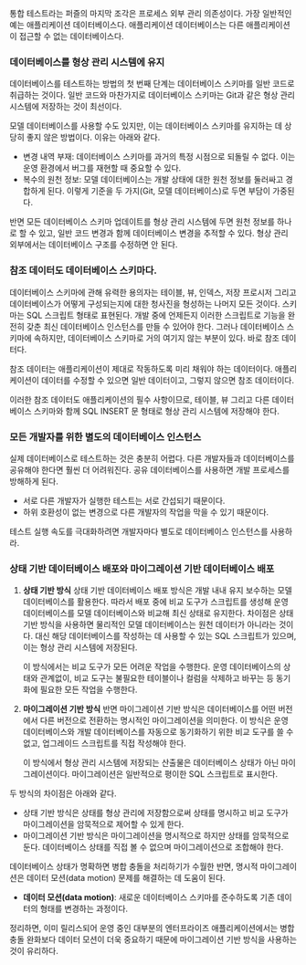 
통합 테스트라는 퍼즐의 마지막 조각은 프로세스 외부 관리 의존성이다. 가장 일반적인 예는 애플리케이션 데이터베이스다. 애플리케이션 데이터베이스는 다른 애플리케이션이 접근할 수 없는 데이터베이스다.

### 데이터베이스를 형상 관리 시스템에 유지

데이터베이스를 테스트하는 방법의 첫 번째 단계는 데이터베이스 스키마를 일반 코드로 취급하는 것이다. 일반 코드와 마찬가지로 데이터베이스 스키마는 Git과 같은 형상 관리 시스템에 저장하는 것이 최선이다.

모델 데이터베이스를 사용할 수도 있지만, 이는 데이터베이스 스키마를 유지하는 데 상당히 좋지 않은 방법이다.
이유는 아래와 같다.
- 변경 내역 부재: 데이터베이스 스키마를 과거의 특정 시점으로 되돌릴 수 없다. 이는 운영 환경에서 버그를 재현할 때 중요할 수 있다.
- 복수의 원천 정보: 모델 데이터베이스는 개발 상태에 대한 원천 정보를 둘러싸고 경합하게 된다. 이렇게 기준을 두 가지(Git, 모델 데이터베이스)로 두면 부담이 가중된다.

반면 모든 데이터베이스 스키마 업데이트를 형상 관리 시스템에 두면 원천 정보를 하나로 할 수 있고, 일반 코드 변경과 함께 데이터베이스 변경을 추적할 수 있다. 형상 관리 외부에서는 데이터베이스 구조를 수정하면 안 된다.

### 참조 데이터도 데이터베이스 스키마다.

데이터베이스 스키마에 관해 유력한 용의자는 테이블, 뷰, 인덱스, 저장 프로시저 그리고 데이터베이스가 어떻게 구성되는지에 대한 청사진을 형성하는 나머지 모든 것이다. 스키마는 SQL 스크립트 형태로 표현된다. 개발 중에 언제든지 이러한 스크립트로 기능을 완전히 갖춘 최신 데이터베이스 인스턴스를 만들 수 있어야 한다.
그러나 데이터베이스 스키마에 속하지만, 데이터베이스 스키마로 거의 여기지 않는 부분이 있다. 바로 참조 데이터다.

참조 데이터는 애플리케이션이 제대로 작동하도록 미리 채워야 하는 데이터이다.
애플리케이션이 데이터를 수정할 수 있으면 일반 데이터이고, 그렇지 않으면 참조 데이터이다.

이러한 참조 데이터도 애플리케이션의 필수 사항이므로, 테이블, 뷰 그리고 다른 데이터베이스 스키마와 함께 SQL INSERT 문 형태로 형상 관리 시스템에 저장해야 한다.

### 모든 개발자를 위한 별도의 데이터베이스 인스턴스

실제 데이터베이스로 테스트하는 것은 충분히 어렵다. 다른 개발자들과 데이터베이스를 공유해야 한다면 훨씬 더 어려워진다. 공유 데이터베이스를 사용하면 개발 프로세스를 방해하게 된다.
- 서로 다른 개발자가 실행한 테스트는 서로 간섭되기 때문이다.
- 하위 호환성이 없는 변경으로 다른 개발자의 작업을 막을 수 있기 때문이다.

테스트 실행 속도를 극대화하려면 개발자마다 별도로 데이터베이스 인스턴스를 사용하라.

### 상태 기반 데이터베이스 배포와 마이그레이션 기반 데이터베이스 배포

1. **상태 기반 방식**
	상태 기반 데이터베이스 배포 방식은 개발 내내 유지 보수하는 모델 데이터베이스를 활용한다. 따라서 배포 중에 비교 도구가 스크립트를 생성해 운영 데이터베이스를 모델 데이터베이스와 비교해 최신 상태로 유지한다.
	차이점은 상태 기반 방식을 사용하면 물리적인 모델 데이터베이스는 원천 데이터가 아니라는 것이다. 대신 해당 데이터베이스를 작성하는 데 사용할 수 있는 SQL 스크립트가 있으며, 이는 형상 관리 시스템에 저장된다.

	이 방식에서는 비교 도구가 모든 어려운 작업을 수행한다. 운영 데이터베이스의 상태와 관계없이, 비교 도구는 불필요한 테이블이나 컬럼을 삭제하고 바꾸는 등 동기화에 필요한 모든 작업을 수행한다.

2. **마이그레이션 기반 방식**
	반면 마이그레이션 기반 방식은 데이터베이스를 어떤 버전에서 다른 버전으로 전환하는 명시적인 마이그레이션을 의미한다. 이 방식은 운영 데이터베이스와 개발 데이터베이스를 자동으로 동기화하기 위한 비교 도구를 쓸 수 없고, 업그레이드 스크립트를 직접 작성해야 한다.

	이 방식에서 형상 관리 시스템에 저장되는 산출물은 데이터베이스 상태가 아닌 마이그레이션이다. 마이그레이션은 일반적으로 평이한 SQL 스크립트로 표시한다.

두 방식의 차이점은 아래와 같다.
- 상태 기반 방식은 상태를 형상 관리에 저장함으로써 상태를 명시하고 비교 도구가 마이그레이션을 암묵적으로 제어할 수 있게 한다.
- 마이그레이션 기반 방식은 마이그레이션을 명시적으로 하지만 상태를 암묵적으로 둔다. 데이터베이스 상태를 직접 볼 수 없으며 마이그레이션으로 조합해야 한다.

데이터베이스 상태가 명확하면 병합 충돌을 처리하기가 수월한 반면, 명시적 마이그레이션은 데이터 모션(data motion) 문제를 해결하는 데 도움이 된다.
- **데이터 모션(data motion)**: 새로운 데이터베이스 스키마를 준수하도록 기존 데이터의 형태를 변경하는 과정이다.

정리하면, 이미 릴리스되어 운영 중인 대부분의 엔터프라이즈 애플리케이션에서는 병합 충돌 완화보다 데이터 모션이 더욱 중요하기 때문에 마이그레이션 기반 방식을 사용하는 것이 유리하다.